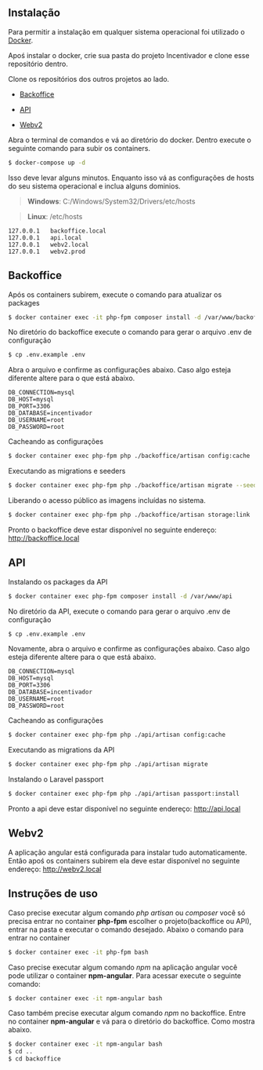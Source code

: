 ## Instalação

Para permitir a instalação em qualquer sistema operacional foi utilizado o [Docker](https://www.docker.com/products/docker-desktop).

Apoś instalar o docker, crie sua pasta do projeto Incentivador e clone esse repositório dentro.

Clone os repositórios dos outros projetos ao lado.

- [Backoffice](https://bitbucket.org/Incentivadorvendas/backoffice/src/master/)

- [API](https://bitbucket.org/Incentivadorvendas/api/src/master/)

- [Webv2](https://bitbucket.org/Incentivadorvendas/webv2/src/master/)


Abra o terminal de comandos e vá ao diretório do docker. Dentro execute o seguinte comando para subir os containers.
```bash
$ docker-compose up -d
```

Isso deve levar alguns minutos. Enquanto isso vá as configurações de hosts do seu sistema operacional e inclua alguns dominios.
> **Windows**: C:/Windows/System32/Drivers/etc/hosts

> **Linux**: /etc/hosts
```text
127.0.0.1	backoffice.local
127.0.0.1	api.local
127.0.0.1	webv2.local
127.0.0.1	webv2.prod
```

## Backoffice

Após os containers subirem, execute o comando para atualizar os packages
```bash
$ docker container exec -it php-fpm composer install -d /var/www/backoffice
```

No diretório do backoffice execute o comando para gerar o arquivo .env de configuração
```bash
$ cp .env.example .env
```
Abra o arquivo e confirme as configurações abaixo. Caso algo esteja diferente altere para o que está abaixo.
```env
DB_CONNECTION=mysql
DB_HOST=mysql
DB_PORT=3306
DB_DATABASE=incentivador
DB_USERNAME=root
DB_PASSWORD=root
```

Cacheando as configurações
```bash
$ docker container exec php-fpm php ./backoffice/artisan config:cache
```

Executando as migrations e seeders
```bash
$ docker container exec php-fpm php ./backoffice/artisan migrate --seed
```

Liberando o acesso público as imagens incluídas no sistema.
```bash
$ docker container exec php-fpm php ./backoffice/artisan storage:link
```

Pronto o backoffice deve estar disponível no seguinte endereço: http://backoffice.local

## API

Instalando os packages da API
```bash
$ docker container exec php-fpm composer install -d /var/www/api 
```

No diretório da API, execute o comando para gerar o arquivo .env de configuração 
```bash
$ cp .env.example .env
```
Novamente, abra o arquivo e confirme as configurações abaixo. Caso algo esteja diferente altere para o que está abaixo.
```env
DB_CONNECTION=mysql
DB_HOST=mysql
DB_PORT=3306
DB_DATABASE=incentivador
DB_USERNAME=root
DB_PASSWORD=root
```

Cacheando as configurações
```bash
$ docker container exec php-fpm php ./api/artisan config:cache
```

Executando as migrations da API
```bash
$ docker container exec php-fpm php ./api/artisan migrate
```

Instalando o Laravel passport
```bash
$ docker container exec php-fpm php ./api/artisan passport:install
```

Pronto a api deve estar disponível no seguinte endereço: http://api.local

## Webv2

A aplicação angular está configurada para instalar tudo automaticamente. Então apoś os containers subirem
ela deve estar disponível no seguinte endereço: http://webv2.local

## Instruções de uso

Caso precise executar algum comando *php artisan* ou *composer* você só precisa entrar no container **php-fpm** escolher o projeto(backoffice ou API), entrar na pasta e executar o comando desejado. Abaixo o comando para entrar no container
```bash
$ docker container exec -it php-fpm bash
```

Caso precise executar algum comando *npm* na aplicação angular você pode utilizar o container **npm-angular**. 
Para acessar execute o seguinte comando:
```bash
$ docker container exec -it npm-angular bash
```

Caso também precise executar algum comando *npm* no backoffice. Entre no container **npm-angular** e vá para o diretório do backoffice. Como mostra abaixo.
```bash
$ docker container exec -it npm-angular bash
$ cd ..
$ cd backoffice
```